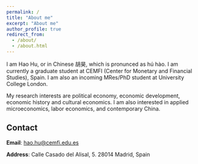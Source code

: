 ```yaml
---
permalink: /
title: "About me"
excerpt: "About me"
author_profile: true
redirect_from: 
  - /about/
  - /about.html
---
```


I am Hao Hu, or in Chinese 胡昊, which is pronunced as h&uacute; h&agrave;o. I am currently a graduate student at CEMFI (Center for Monetary and Financial Studies), Spain. I am also an incoming MRes/PhD student at University College London.

My research interests are political economy, economic development, economic history and cultural economics. I am also interested in applied microeconomics, labor economics, and contemporary China.

Contact
------
**Email**: hao.hu@cemfi.edu.es

**Address**: Calle Casado del Alisal, 5. 28014 Madrid, Spain
